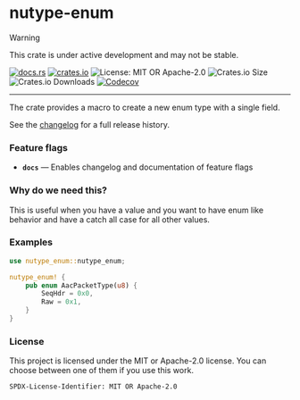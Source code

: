 <!-- dprint-ignore-file -->
<!-- sync-readme title [[ -->
# nutype-enum
<!-- sync-readme ]] -->

> [!WARNING]  
> This crate is under active development and may not be stable.

<!-- sync-readme badge [[ -->
[![docs.rs](https://img.shields.io/docsrs/nutype-enum/0.1.5.svg?logo=docs.rs&label=docs.rs&style=flat-square)](https://docs.rs/nutype-enum/0.1.5)
[![crates.io](https://img.shields.io/badge/crates.io-v0.1.5-orange?style=flat-square&logo=rust&logoColor=white)](https://crates.io/crates/nutype-enum/0.1.5)
![License: MIT OR Apache-2.0](https://img.shields.io/badge/license-MIT%20OR%20Apache--2.0-purple.svg?style=flat-square)
![Crates.io Size](https://img.shields.io/crates/size/nutype-enum/0.1.5.svg?style=flat-square)
![Crates.io Downloads](https://img.shields.io/crates/dv/nutype-enum/0.1.5.svg?&label=downloads&style=flat-square)
[![Codecov](https://img.shields.io/codecov/c/github/scufflecloud/scuffle.svg?label=codecov&logo=codecov&style=flat-square)](https://app.codecov.io/gh/scufflecloud/scuffle)
<!-- sync-readme ]] -->

---

<!-- sync-readme rustdoc [[ -->
The crate provides a macro to create a new enum type with a single field.

See the [changelog](./CHANGELOG.md) for a full release history.

### Feature flags

* **`docs`** —  Enables changelog and documentation of feature flags

### Why do we need this?

This is useful when you have a value and you want to have enum like behavior and have a catch all case for all other values.

### Examples

````rust
use nutype_enum::nutype_enum;

nutype_enum! {
    pub enum AacPacketType(u8) {
        SeqHdr = 0x0,
        Raw = 0x1,
    }
}
````

### License

This project is licensed under the MIT or Apache-2.0 license.
You can choose between one of them if you use this work.

`SPDX-License-Identifier: MIT OR Apache-2.0`
<!-- sync-readme ]] -->
